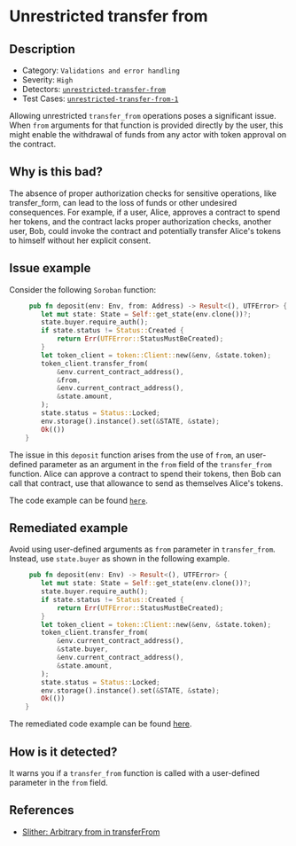 # Unrestricted transfer from

## Description

- Category: `Validations and error handling`
- Severity: `High`
- Detectors: [`unrestricted-transfer-from`](https://github.com/CoinFabrik/scout-soroban/tree/main/detectors/unrestricted-transfer-from)
- Test Cases: [`unrestricted-transfer-from-1`](https://github.com/CoinFabrik/scout-soroban/tree/main/test-cases/unrestricted-transfer-from/unrestricted-transfer-from-1)

Allowing unrestricted `transfer_from` operations poses a significant issue. When `from` arguments for that function is provided directly by the user, this might enable the withdrawal of funds from any actor with token approval on the contract. 

## Why is this bad?

The absence of proper authorization checks for sensitive operations, like transfer_form, can lead to the loss of funds or other undesired consequences. For example, if a user, Alice, approves a contract to spend her tokens, and the contract lacks proper authorization checks, another user, Bob, could invoke the contract and potentially transfer Alice's tokens to himself without her explicit consent.

## Issue example

Consider the following `Soroban` function:

```rust
     pub fn deposit(env: Env, from: Address) -> Result<(), UTFError> {
        let mut state: State = Self::get_state(env.clone())?;
        state.buyer.require_auth();
        if state.status != Status::Created {
            return Err(UTFError::StatusMustBeCreated);
        }
        let token_client = token::Client::new(&env, &state.token);
        token_client.transfer_from(
            &env.current_contract_address(),
            &from,
            &env.current_contract_address(),
            &state.amount,
        );
        state.status = Status::Locked;
        env.storage().instance().set(&STATE, &state);
        Ok(())
    }
```

The issue in this `deposit` function arises from the use of `from`, an user-defined parameter as an argument in the `from` field of the `transfer_from` function. Alice can approve a contract to spend their tokens, then Bob can call that contract, use that allowance to send as themselves Alice's tokens.

The code example can be found [`here`](https://github.com/CoinFabrik/scout-soroban/tree/main/test-cases/unrestricted-transfer-from/unrestricted-transfer-from-1/vulnerable-example).

## Remediated example

Avoid using user-defined arguments as `from` parameter in `transfer_from`. Instead, use `state.buyer` as shown in the following example.

```rust
     pub fn deposit(env: Env) -> Result<(), UTFError> {
        let mut state: State = Self::get_state(env.clone())?;
        state.buyer.require_auth();
        if state.status != Status::Created {
            return Err(UTFError::StatusMustBeCreated);
        }
        let token_client = token::Client::new(&env, &state.token);
        token_client.transfer_from(
            &env.current_contract_address(),
            &state.buyer,
            &env.current_contract_address(),
            &state.amount,
        );
        state.status = Status::Locked;
        env.storage().instance().set(&STATE, &state);
        Ok(())
    }
```

The remediated code example can be found [here](https://github.com/CoinFabrik/scout-soroban/tree/main/test-cases/unrestricted-transfer-from/unrestricted-transfer-from-1/remediated-example).

## How is it detected?

It warns you if a `transfer_from` function is called with a user-defined parameter in the `from` field.

## References

- [Slither: Arbitrary from in transferFrom](https://github.com/crytic/slither/wiki/Detector-Documentation#arbitrary-from-in-transferfrom)

